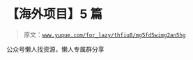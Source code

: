 # 【海外项目】5 篇

> 原文：[`www.yuque.com/for_lazy/thfiu8/mg5fd5wimg2an5hg`](https://www.yuque.com/for_lazy/thfiu8/mg5fd5wimg2an5hg)

<ne-p id="u21fe7c90" data-lake-id="u21fe7c90"><ne-text id="u15080a52">公众号懒人找资源，懒人专属群分享</ne-text></ne-p>